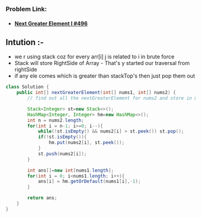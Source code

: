 ### **Problem Link:**

- #### [Next Greater Element I #496](https://leetcode.com/problems/next-greater-element-i/)
## Intution :-
- we r using stack coz for every arr[i] j is related to i in brute force
- Stack will store RightSide of Array - That's y started our traversal from rightSide
- if any ele comes which is greater than stackTop's then just pop them out
```java
class Solution {
    public int[] nextGreaterElement(int[] nums1, int[] nums2) {
        // find out all the nextGreaterElement for nums2 and store in map

        Stack<Integer> st=new Stack<>();
        HashMap<Integer, Integer> hm=new HashMap<>();
        int n = nums2.length;
        for(int i = n-1; i>=0; i--){
            while(!st.isEmpty() && nums2[i] > st.peek()) st.pop();
            if(!st.isEmpty()){
                hm.put(nums2[i], st.peek());
            }
            st.push(nums2[i]);
        }

        int ans[]=new int[nums1.length];
        for(int i = 0; i<nums1.length; i++){
            ans[i] = hm.getOrDefault(nums1[i],-1);
        }

        return ans;
    }
}
```
